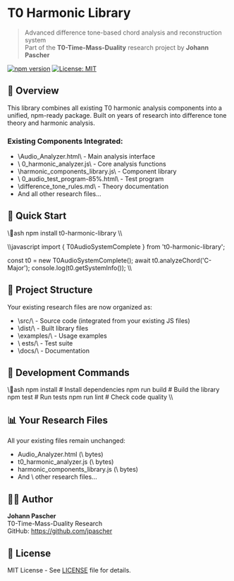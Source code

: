 ﻿# T0 Harmonic Library

> Advanced difference tone-based chord analysis and reconstruction system  
> Part of the **T0-Time-Mass-Duality** research project by **Johann Pascher**

[![npm version](https://badge.fury.io/js/t0-harmonic-library.svg)](https://badge.fury.io/js/t0-harmonic-library)
[![License: MIT](https://img.shields.io/badge/License-MIT-yellow.svg)](LICENSE)

## 🎵 Overview

This library combines all existing T0 harmonic analysis components into a unified, npm-ready package. Built on years of research into difference tone theory and harmonic analysis.

### Existing Components Integrated:
- \Audio_Analyzer.html\ - Main analysis interface
- \	0_harmonic_analyzer.js\ - Core analysis functions  
- \harmonic_components_library.js\ - Component library
- \	0_audio_test_program-85%.html\ - Test program
- \difference_tone_rules.md\ - Theory documentation
- And all other research files...

## 🚀 Quick Start

\\\ash
npm install t0-harmonic-library
\\\

\\\javascript
import { T0AudioSystemComplete } from 't0-harmonic-library';

const t0 = new T0AudioSystemComplete();
await t0.analyzeChord('C-Major');
console.log(t0.getSystemInfo());
\\\

## 📁 Project Structure

Your existing research files are now organized as:
- \src/\ - Source code (integrated from your existing JS files)
- \dist/\ - Built library files
- \examples/\ - Usage examples
- \	ests/\ - Test suite
- \docs/\ - Documentation

## 🔧 Development Commands

\\\ash
npm install        # Install dependencies
npm run build      # Build the library
npm test           # Run tests
npm run lint       # Check code quality
\\\

## 📊 Your Research Files

All your existing files remain unchanged:
- Audio_Analyzer.html (\ bytes)
- t0_harmonic_analyzer.js (\ bytes)
- harmonic_components_library.js (\ bytes)
- And \ other research files...

## 👨‍🔬 Author

**Johann Pascher**  
T0-Time-Mass-Duality Research  
GitHub: https://github.com/jpascher

## 📄 License

MIT License - See [LICENSE](LICENSE) file for details.

